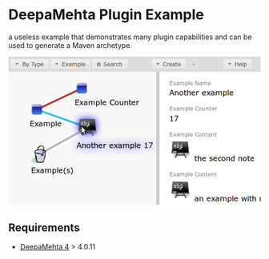 # DeepaMehta Plugin Example

a useless example that demonstrates many plugin capabilities and
can be used to generate a Maven archetype

![screenshot](https://github.com/dgf/dm4-example/raw/master/screenshot.png)

## Requirements

  * [DeepaMehta 4](http://github.com/jri/deepamehta) > 4.0.11
